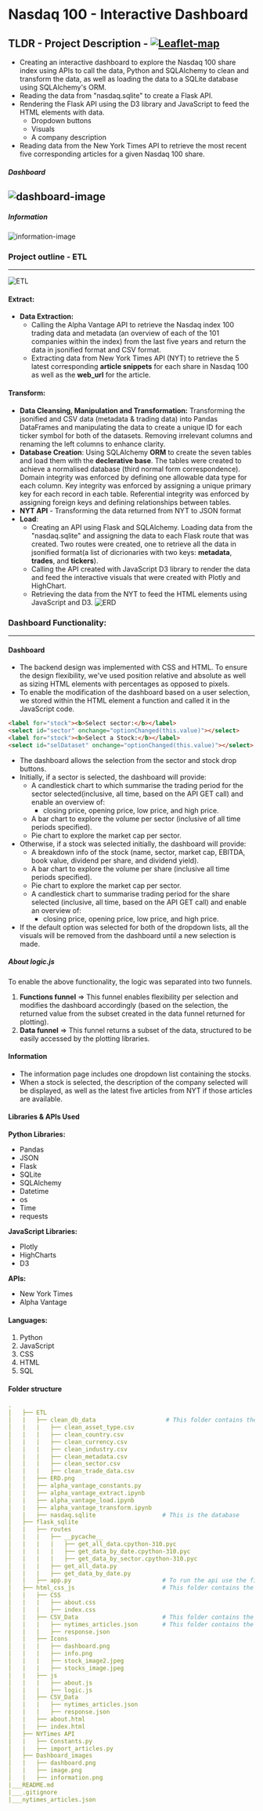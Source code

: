 # Nasdaq 100 - Interactive Dashboard
## TLDR - Project Description - [![Leaflet-map](https://img.shields.io/badge/Dashboard-Presentation-black?style=flat&logo=atandt)](https://wetransfer.com/downloads/69d80c94e686f0c1cc21397740e540ac20230919104443/6161f69d0446f91cd196193001bff61b20230919104516/c9eeb2) 
* Creating an interactive dashboard to explore the Nasdaq 100 share index using APIs to call the data, Python and SQLAlchemy to clean and transform the data, as well as loading the data to a SQLite database using SQLAlchemy's ORM.
* Reading the data from "nasdaq.sqlite" to create a Flask API.
* Rendering the Flask API using the D3 library and JavaScript to feed the HTML elements with data.
    * Dropdown buttons
    * Visuals 
    * A company description
* Reading data from the New York Times API to retrieve the most recent five corresponding articles for a given Nasdaq 100 share. 

##### Dashboard
![dashboard-image](https://github.com/Kokolipa/Nasdaq_100/blob/main/Dashboard_images/dashboard.png)
----------------------------------------------------------------
##### Information
![information-image](https://github.com/Kokolipa/Nasdaq_100/blob/main/Dashboard_images/information.png)



### Project outline - ETL 
----------------------------------------------------------------
![ETL](https://github.com/Kokolipa/Nasdaq_100/blob/main/Dashboard_images/image.png)


#### Extract: 
* **Data Extraction:** 
    * Calling the Alpha Vantage API to retrieve the Nasdaq index 100 trading data and metadata (an overview of each of the 101 companies within the index) from the last five years and return the data in jsonified format and CSV format. 
    * Extracting data from New York Times API (NYT) to retrieve the 5 latest corresponding **article snippets** for each share in Nasdaq 100 as well as the **web_url** for the article.
#### Transform: 
* **Data Cleansing, Manipulation and Transformation:** Transforming the jsonified and CSV data (metadata & trading data) into Pandas DataFrames and manipulating the data to create a unique ID for each ticker symbol for both of the datasets. Removing irrelevant columns and renaming the left columns to enhance clarity.
* **Database Creation**: Using SQLAlchemy **ORM** to create the seven tables and load them with the **declerative base**. The tables were created to achieve a normalised database (third normal form correspondence). Domain integrity was enforced by defining one allowable data type for each column. Key integrity was enforced by assigning a unique primary key for each record in each table. Referential integrity was enforced by assigning foreign keys and defining relationships between tables. 
* **NYT API** - Transforming the data returned from NYT to JSON format
* **Load**: 
    * Creating an API using Flask and SQLAlchemy. Loading data from the "nasdaq.sqlite" and assigning the data to each Flask route that was created. Two routes were created, one to retrieve all the data in jsonified format(a list of dicrionaries with two keys: **metadata**, **trades**, and **tickers**). 
    * Calling the API created with JavaScript D3 library to render the data and feed the interactive visuals that were created with Plotly and HighChart. 
    * Retrieving the data from the NYT to feed the HTML elements using JavaScript and D3. 
![ERD](https://github.com/Kokolipa/Nasdaq_100/blob/main/ETL/ERD.png)


### Dashboard Functionality: 
----------------------------------------------------------------
#### Dashboard
* The backend design was implemented with CSS and HTML. To ensure the design flexibility, we've used position relative and absolute as well as sizing HTML elements with percentages as opposed to pixels.
* To enable the modification of the dashboard based on a user selection, we stored within the HTML element a function and called it in the JavaScript code.
``` HTML
<label for="stock"><b>Select sector:</b></label>
<select id="sector" onchange="optionChanged(this.value)"></select>
<label for="stock"><b>Select a Stock:</b></label>
<select id="selDataset" onchange="optionChanged(this.value)"></select>
```
* The dashboard allows the selection from the sector and stock drop buttons.
* Initially, if a sector is selected, the dashboard will provide:
    * A candlestick chart to which summarise the trading period for the sector selected(inclusive, all time, based on the API GET call) and enable an overview of:
        * closing price, opening price, low price, and high price.
    * A bar chart to explore the volume per sector (inclusive of all time periods specified).
    * Pie chart to explore the market cap per sector. 
* Otherwise, if a stock was selected initially, the dashboard will provide: 
    * A breakdown info of the stock (name, sector, market cap, EBITDA, book value, dividend per share, and dividend yield).
    * A bar chart to explore the volume per share (inclusive all time periods specified).
    * Pie chart to explore the market cap per sector. 
    * A candlestick chart to summarise trading period for the share selected (inclusive, all time, based on the API GET call) and enable an overview of:
        * closing price, opening price, low price, and high price.
* If the default option was selected for both of the dropdown lists, all the visuals will be removed from the dashboard until a new selection is made.
##### About logic.js
To enable the above functionality, the logic was separated into two funnels.
1. **Functions funnel** => This funnel enables flexibility per selection and modifies the dashboard accordingly (based on the selection, the returned value from the subset created in the data funnel returned for plotting).
2. **Data funnel** => This funnel returns a subset of the data, structured to be easily accessed by the plotting libraries.
#### Information
* The information page includes one dropdown list containing the stocks. 
* When a stock is selected, the description of the company selected will be displayed, as well as the latest five articles from NYT if those articles are available.


#### Libraries & APIs Used
**Python Libraries:**
* Pandas
* JSON
* Flask
* SQLite
* SQLAlchemy
* Datetime
* os
* Time
* requests

**JavaScript Libraries:**
* Plotly
* HighCharts
* D3

**APIs:**
* New York Times
* Alpha Vantage 

#### Languages:
1. Python
2. JavaScript
3. CSS
5. HTML
6. SQL



#### Folder structure
``` yml
.
│   ├── ETL 
│   |   ├── clean_db_data                    # This folder contains the database tables
│   |   |   ├── clean_asset_type.csv
│   |   |   ├── clean_country.csv
│   |   |   ├── clean_currency.csv
│   |   |   ├── clean_industry.csv
│   |   |   ├── clean_metadata.csv
│   |   |   ├── clean_sector.csv
│   |   |   ├── clean_trade_data.csv
│   |   ├── ERD.png            
│   |   ├── alpha_vantage_constants.py             
│   |   ├── alpha_vantage_extract.ipynb             
│   |   ├── alpha_vantage_load.ipynb             
│   |   ├── alpha_vantage_transform.ipynb            
│   |   ├── nasdaq.sqlite                   # This is the database             
│   ├── flask_sqlite     
│   |   ├── routes      
│   |   |   ├── __pycache__
│   |   |   |   ├── get_all_data.cpython-310.pyc
│   |   |   |   ├── get_data_by_date.cpython-310.pyc
│   |   |   |   ├── get_data_by_sector.cpython-310.pyc
│   |   |   ├── get_all_data.py
│   |   |   ├── get_data_by_date.py 
│   |   ├── app.py                          # To run the api use the file (commend => python app.py)                      
│   ├── html_css_js                         # This folder contains the JavaScript, the CSS, and the HTML code 
│   |   ├── CSS        
│   |   |   ├── about.css
│   |   |   ├── index.css
│   |   ├── CSV_Data                        # This folder contains the CSV data for "all the data returned by the API "      
│   |   |   ├── nytimes_articles.json       # This folder contains the data extracted from the NYT API 
│   |   |   ├── response.json
│   |   ├── Icons                      
│   |   |   ├── dashboard.png
│   |   |   ├── info.png
│   |   |   ├── stock_image2.jpeg
│   |   |   ├── stocks_image.jpeg
│   |   ├── js             
│   |   |   ├── about.js
│   |   |   ├── logic.js
│   |   ├── CSV_Data            
│   |   |   ├── nytimes_articles.json
│   |   |   ├── response.json
│   |   ├── about.html                                             
│   |   ├── index.html                                              
│   ├── NYTimes API                                     
│   |   ├── Constants.py                                            
│   |   ├── import_articles.py        
│   ├── Dashboard_images                                   
│   |   ├── dashboard.png                                           
│   |   ├── image.png                                      
│   |   ├── information.png                                      
|___README.md
|___.gitignore
|___nytimes_articles.json                    
``` 